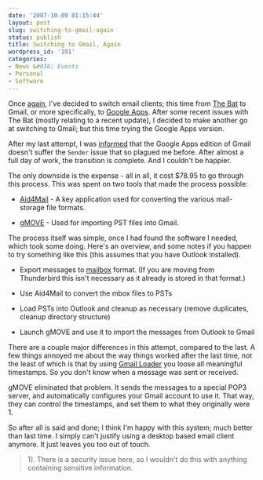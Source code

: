 ```yaml
---
date: '2007-10-09 01:15:44'
layout: post
slug: switching-to-gmail-again
status: publish
title: Switching to Gmail, Again
wordpress_id: '191'
categories:
- News &#038; Events
- Personal
- Software
---
```


Once [again](http://adamcaudill.com/2007/02/06/from-outlook-to-gmail-to-the-bat/), I've decided to switch email clients; this time from [The Bat](http://www.ritlabs.com/en/products/thebat/) to Gmail, or more specifically, to [Google Apps](https://www.google.com/a/). After some recent issues with The Bat (mostly relating to a recent update), I decided to make another go at switching to Gmail; but this time trying the Google Apps version.

After my last attempt, I was [informed](http://adamcaudill.com/2007/02/06/from-outlook-to-gmail-to-the-bat/#comment-387) that the Google Apps edition of Gmail doesn't suffer the `Sender` issue that so plagued me before. After almost a full day of work, the transition is complete. And I couldn't be happier.

The only downside is the expense - all in all, it cost $78.95 to go through this process. This was spent on two tools that made the process possible:



	
  * [Aid4Mail](http://www.aid4mail.com/) - A key application used for converting the various mail-storage file formats.

	
  * [gMOVE](http://www.limitnone.com/products.php?p=gmove) - Used for importing PST files into Gmail.


The process itself was simple, once I had found the software I needed, which took some doing. Here's an overview, and some notes if you happen to try something like this (this assumes that you have Outlook installed).

	
  * Export messages to [mailbox](http://en.wikipedia.org/wiki/Mbox) format. (If you are moving from Thunderbird this isn't necessary as it already is stored in that format.)

	
  * Use Aid4Mail to convert the mbox files to PSTs

	
  * Load PSTs into Outlook and cleanup as necessary (remove duplicates, cleanup directory structure)

	
  * Launch gMOVE and use it to import the messages from Outlook to Gmail


There are a couple major differences in this attempt, compared to the last. A few things annoyed me about the way things worked after the last time, not the least of which is that by using [Gmail Loader](http://www.marklyon.org/gmail/) you loose all meaningful timestamps. So you don't know when a message was sent or received.

gMOVE eliminated that problem. It sends the messages to a special POP3 server, and automatically configures your Gmail account to use it. That way, they can control the timestamps, and set them to what they originally were 1.

So after all is said and done; I think I'm happy with this system; much better than last time. I simply can't justify using a desktop based email client anymore. It just leaves you too out of touch.


> 1). There is a security issue here, so I wouldn't do this with anything containing sensitive information.

